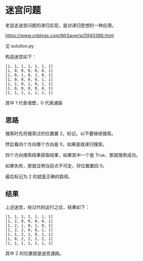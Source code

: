 # 迷宫问题

老鼠走迷宫问题的递归实现，是对递归思想的一种应用。

https://www.cnblogs.com/MrSaver/p/5940386.html

见 solution.py

构造迷宫如下：

```
[1, 1, 1, 1, 1, 1, 1]
[1, 0, 0, 0, 0, 0, 1]
[1, 0, 1, 0, 1, 0, 1]
[1, 0, 0, 0, 0, 1, 1]
[1, 1, 0, 1, 0, 1, 1]
[1, 0, 0, 0, 0, 0, 1]
[1, 1, 1, 1, 1, 1, 1]
```

其中 1 代表墙壁，0 代表通路

## 思路

搜索时先将搜索过的位置置 2，标记，以不要继续搜索。

然后看四个方向哪个方向是 0，如果是就递归搜索。

四个方向搜索结果获取结果，如果其中一个是 True，那就搜索成功。

如果失败，那就证明当前点不可走，将位置置回 0。

最后标记为 2 的就是正确的路径。

## 结果

上述迷宫，经过代码运行之后，结果如下：

```
[1, 1, 1, 1, 1, 1, 1]
[1, 2, 0, 0, 0, 0, 1]
[1, 2, 1, 0, 1, 0, 1]
[1, 2, 2, 0, 0, 1, 1]
[1, 1, 2, 1, 0, 1, 1]
[1, 0, 2, 2, 2, 2, 1]
[1, 1, 1, 1, 1, 1, 1]
```

其中 2 的位置就是迷宫通路。